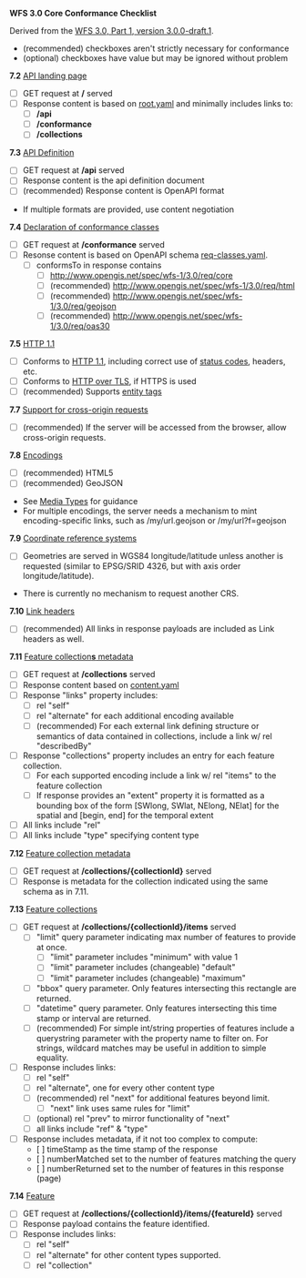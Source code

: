 __WFS 3.0 Core Conformance Checklist__

Derived from the [WFS 3.0, Part 1, version 3.0.0-draft.1](https://cdn.rawgit.com/opengeospatial/WFS_FES/3.0.0-draft.1/docs/17-069.html#_requirement_class_core).

- (recommended) checkboxes aren't strictly necessary for conformance
- (optional) checkboxes have value but may be ignored without problem

**7.2** [API landing page](https://cdn.rawgit.com/opengeospatial/WFS_FES/3.0.0-draft.1/docs/17-069.html#_api_landing_page)
* [ ] GET request at **/** served
* [ ] Response content is based on [root.yaml](https://raw.githubusercontent.com/opengeospatial/WFS_FES/master/core/openapi/schemas/root.yaml) and minimally includes links to:
    * [ ] **/api**
    * [ ] **/conformance**
    * [ ] **/collections**

**7.3** [API Definition](https://cdn.rawgit.com/opengeospatial/WFS_FES/3.0.0-draft.1/docs/17-069.html#_api_definition_2)
* [ ] GET request at **/api** served
* [ ] Response content is the api definition document
* [ ] (recommended) Response content is OpenAPI format
* If multiple formats are provided, use content negotiation

**7.4** [Declaration of conformance classes](https://cdn.rawgit.com/opengeospatial/WFS_FES/3.0.0-draft.1/docs/17-069.html#_declaration_of_conformance_classes)
* [ ] GET request at **/conformance** served
* [ ] Resonse content is based on OpenAPI schema [req-classes.yaml](https://raw.githubusercontent.com/opengeospatial/WFS_FES/master/core/openapi/schemas/req-classes.yaml).
  * [ ] conformsTo in response contains
    * [ ] http://www.opengis.net/spec/wfs-1/3.0/req/core
    * [ ] (recommended) http://www.opengis.net/spec/wfs-1/3.0/req/html
    * [ ] (recommended) http://www.opengis.net/spec/wfs-1/3.0/req/geojson
    * [ ] (recommended) http://www.opengis.net/spec/wfs-1/3.0/req/oas30

**7.5** [HTTP 1.1](https://cdn.rawgit.com/opengeospatial/WFS_FES/3.0.0-draft.1/docs/17-069.html#_http_1_1)
* [ ] Conforms to [HTTP 1.1](https://cdn.rawgit.com/opengeospatial/WFS_FES/3.0.0-draft.1/docs/17-069.html#rfc2616), including correct use of [status codes](https://cdn.rawgit.com/opengeospatial/WFS_FES/3.0.0-draft.1/docs/17-069.html#http_status_codes), headers, etc.
* [ ] Conforms to [HTTP over TLS](https://cdn.rawgit.com/opengeospatial/WFS_FES/3.0.0-draft.1/docs/17-069.html#rfc2818), if HTTPS is used
* [ ] (recommended) Supports [entity tags](https://cdn.rawgit.com/opengeospatial/WFS_FES/3.0.0-draft.1/docs/17-069.html#rfc2616)

**7.7** [Support for cross-origin requests](https://cdn.rawgit.com/opengeospatial/WFS_FES/3.0.0-draft.1/docs/17-069.html#cross_origin)
* [ ] (recommended) If the server will be accessed from the browser, allow cross-origin requests.

**7.8** [Encodings](https://cdn.rawgit.com/opengeospatial/WFS_FES/3.0.0-draft.1/docs/17-069.html#_encodings_2)
* [ ] (recommended) HTML5
* [ ] (recommended) GeoJSON
* See [Media Types](https://cdn.rawgit.com/opengeospatial/WFS_FES/3.0.0-draft.1/docs/17-069.html#mediatypes) for guidance
* For multiple encodings, the server needs a mechanism to mint encoding-specific links, such as /my/url.geojson or /my/url?f=geojson

**7.9** [Coordinate reference systems](https://cdn.rawgit.com/opengeospatial/WFS_FES/3.0.0-draft.1/docs/17-069.html#_coordinate_reference_systems)
* [ ] Geometries are served in WGS84 longitude/latitude unless another is requested (similar to EPSG/SRID 4326, but with axis order longitude/latitude).
* There is currently no mechanism to request another CRS.

**7.10** [Link headers](https://cdn.rawgit.com/opengeospatial/WFS_FES/3.0.0-draft.1/docs/17-069.html#_link_headers)
* [ ] (recommended) All links in response payloads are included as Link headers as well.

**7.11** [Feature collection**s** metadata](https://cdn.rawgit.com/opengeospatial/WFS_FES/3.0.0-draft.1/docs/17-069.html#_feature_collections_metadata)
* [ ] GET request at **/collections** served
* [ ] Response content based on [content.yaml](https://raw.githubusercontent.com/opengeospatial/WFS_FES/master/core/openapi/schemas/content.yaml)
* [ ] Response "links" property includes:
  * [ ] rel "self"
  * [ ] rel "alternate" for each additional encoding available
  * [ ] (recommended) For each external link defining structure or semantics of data contained in collections, include a link w/ rel "describedBy"
* [ ] Response "collections" property includes an entry for each feature collection.
  * [ ] For each supported encoding include a link w/ rel "items" to the feature collection
  * [ ] If response provides an "extent" property it is formatted as a bounding box of the form [SWlong, SWlat, NElong, NElat] for the spatial and [begin, end] for the temporal extent
* [ ] All links include "rel"
* [ ] All links include "type" specifying content type

**7.12** [Feature collection metadata](https://cdn.rawgit.com/opengeospatial/WFS_FES/3.0.0-draft.1/docs/17-069.html#_feature_collection_metadata)
* [ ] GET request at **/collections/{collectionId}** served
* [ ] Response is metadata for the collection indicated using the same schema as in 7.11.

**7.13** [Feature collections](https://cdn.rawgit.com/opengeospatial/WFS_FES/3.0.0-draft.1/docs/17-069.html#_feature_collections)
* [ ] GET request at **/collections/{collectionId}/items** served
  * [ ] "limit" query parameter indicating max number of features to provide at once.
    * [ ] "limit" parameter includes "minimum" with value 1
    * [ ] "limit" parameter includes (changeable) "default"
    * [ ] "limit" parameter includes (changeable) "maximum"
  * [ ] "bbox" query parameter.  Only features intersecting this rectangle are returned.
  * [ ] "datetime" query parameter.  Only features intersecting this time stamp or interval are returned.
  * [ ] (recommended) For simple int/string properties of features include a querystring parameter with the property name to filter on.  For strings, wildcard matches may be useful in addition to simple equality.
* [ ] Response includes links:
  * [ ] rel "self"
  * [ ] rel "alternate", one for every other content type
  * [ ] (recommended) rel "next" for additional features beyond limit.
    * [ ] "next" link uses same rules for "limit"
  * [ ] (optional) rel "prev" to mirror functionality of "next"
  * [ ] all links include "ref" & "type"
* [ ] Response includes metadata, if it not too complex to compute:
  * [ ] timeStamp as the time stamp of the response
  * [ ] numberMatched set to the number of features matching the query
  * [ ] numberReturned set to the number of features in this response (page)

**7.14** [Feature](https://cdn.rawgit.com/opengeospatial/WFS_FES/3.0.0-draft.1/docs/17-069.html#_feature_2)
* [ ] GET request at **/collections/{collectionId}/items/{featureId}** served
* [ ] Response payload contains the feature identified.
* [ ] Response includes links:
  * [ ] rel "self"
  * [ ] rel "alternate" for other content types supported.
  * [ ] rel "collection"
